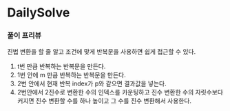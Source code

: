 # DailySolve 

### 풀이 프리뷰

진법 변환을 할 줄 알고 조건에 맞게 반복문을 사용하면 쉽게 접근할 수 있다.   

1. t번 만큼 반복하는 반복문을 만든다.
2. 1번 안에 m 만큼 반복하는 반복문을 만든다.
3. 2번 안에서 현재 반복 index가 p와 같으면 결과값을 넣는다.
4. 2번안에서 2진수로 변환한 수의 인덱스를 카운팅하고 진수 변환한 수의 자릿수보다 커지면 진수 변환할 수를 하나 높이고 그 수를 진수 변환해서 사용한다.
      

